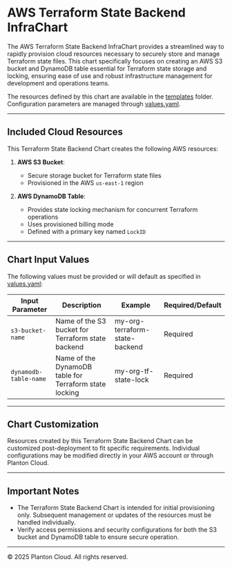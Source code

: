 # AWS Terraform State Backend InfraChart

The AWS Terraform State Backend InfraChart provides a streamlined way to rapidly provision cloud resources necessary to
securely store and manage Terraform state files. This chart specifically focuses on creating an AWS S3 bucket and
DynamoDB table essential for Terraform state storage and locking, ensuring ease of use and robust infrastructure
management for development and operations teams.

The resources defined by this chart are available in the [templates](templates) folder. Configuration parameters are
managed through [values.yaml](values.yaml).

---

## Included Cloud Resources

This Terraform State Backend Chart creates the following AWS resources:

1. **AWS S3 Bucket**:

    * Secure storage bucket for Terraform state files
    * Provisioned in the AWS `us-east-1` region

2. **AWS DynamoDB Table**:

    * Provides state locking mechanism for concurrent Terraform operations
    * Uses provisioned billing mode
    * Defined with a primary key named `LockID`

---

## Chart Input Values

The following values must be provided or will default as specified in [values.yaml](values.yaml):

| Input Parameter       | Description                                            | Example                        | Required/Default |
|-----------------------|--------------------------------------------------------|--------------------------------|------------------|
| `s3-bucket-name`      | Name of the S3 bucket for Terraform state backend      | my-org-terraform-state-backend | Required         |
| `dynamodb-table-name` | Name of the DynamoDB table for Terraform state locking | my-org-tf-state-lock           | Required         |

---

## Chart Customization

Resources created by this Terraform State Backend Chart can be customized post-deployment to fit specific requirements.
Individual configurations may be modified directly in your AWS account or through Planton Cloud.

---

## Important Notes

* The Terraform State Backend Chart is intended for initial provisioning only. Subsequent management or updates of the
  resources must be handled individually.
* Verify access permissions and security configurations for both the S3 bucket and DynamoDB table to ensure secure
  operation.

---

© 2025 Planton Cloud. All rights reserved.
